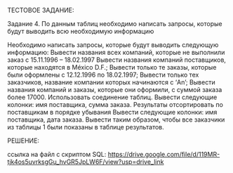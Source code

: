 ТЕСТОВОЕ ЗАДАНИЕ:

Задание 4. По данным таблиц необходимо написать запросы, которые будут выводить всю необходимую информацию

Необходимо написать запросы, которые будут выводить следующую информацию:
Вывести названия всех компаний, которые не выполнили заказ с 15.11.1996 – 18.02.1997 
Вывести названия компаний поставщиков, которые находятся в México D.F.;
Вывести только те заказы, которые были оформлены с 12.12.1996 по 18.02.1997;
Вывести только тех заказчиков,  название компании которых начинаются с ‘An’;
Вывести названия компаний и заказы, которые они оформили, с суммой заказа более 17000. Использовать соединение таблиц.
Вывести следующие колонки: имя поставщика, сумма заказа. Результаты отсортировать по поставщикам в порядке убывания
Вывести следующие колонки: имя поставщика, дата заказа. Вывести  таким образом, чтобы все заказчики из таблицы 1 были показаны в таблице результатов.


РЕШЕНИЕ:

ссылка на файл с скриптом SQL: https://drive.google.com/file/d/119MR-tjk4os5uvrksgGu_hvGR5JpLW6F/view?usp=drive_link
